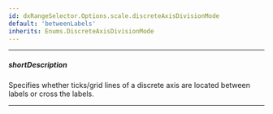 ```yaml
---
id: dxRangeSelector.Options.scale.discreteAxisDivisionMode
default: 'betweenLabels'
inherits: Enums.DiscreteAxisDivisionMode
---
```

---
##### shortDescription
Specifies whether ticks/grid lines of a discrete axis are located between labels or cross the labels.

---
